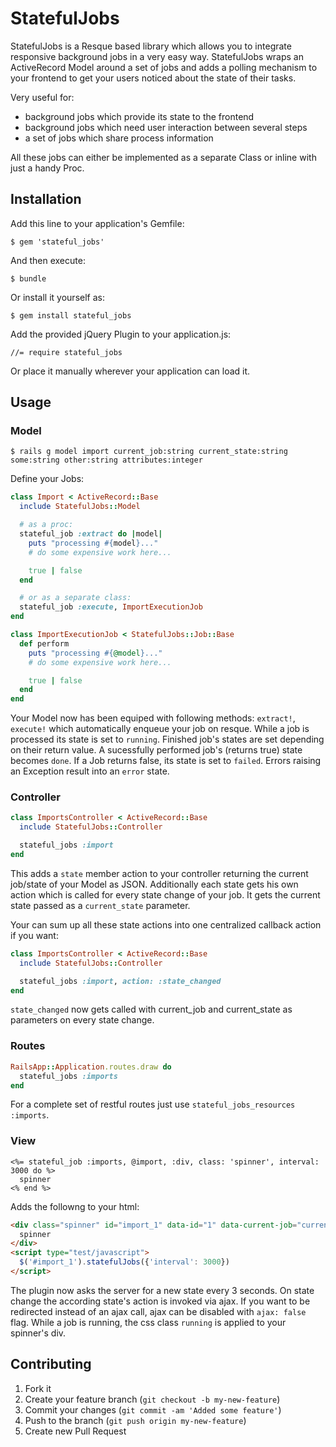 # StatefulJobs

StatefulJobs is a Resque based library which allows you to integrate responsive background jobs in a very easy way.
StatefulJobs wraps an ActiveRecord Model around a set of jobs and adds a polling mechanism to your frontend to get your users noticed about the state of their tasks.

Very useful for:
* background jobs which provide its state to the frontend
* background jobs which need user interaction between several steps
* a set of jobs which share process information

All these jobs can either be implemented as a separate Class or inline with just a handy Proc.


## Installation

Add this line to your application's Gemfile:

```
$ gem 'stateful_jobs'
```

And then execute:

```
$ bundle
```

Or install it yourself as:

```
$ gem install stateful_jobs
```

Add the provided jQuery Plugin to your application.js:
```
//= require stateful_jobs
```

Or place it manually wherever your application can load it.


## Usage

### Model

```
$ rails g model import current_job:string current_state:string some:string other:string attributes:integer
```

Define your Jobs:

```ruby
class Import < ActiveRecord::Base
  include StatefulJobs::Model

  # as a proc:
  stateful_job :extract do |model|
    puts "processing #{model}..."
    # do some expensive work here...

    true | false
  end

  # or as a separate class:
  stateful_job :execute, ImportExecutionJob
end

class ImportExecutionJob < StatefulJobs::Job::Base
  def perform
    puts "processing #{@model}..."
    # do some expensive work here...

    true | false
  end
end
```

Your Model now has been equiped with following methods: `extract!`, `execute!` which automatically enqueue your job on resque.
While a job is processed its state is set to `running`. Finished job's states are set depending on their return value. A sucessfully performed job's (returns true) state becomes `done`. If a Job returns false, its state is set to `failed`. Errors raising an Exception result into an `error` state.


### Controller

```ruby
class ImportsController < ActiveRecord::Base
  include StatefulJobs::Controller

  stateful_jobs :import
end
```

This adds a `state` member action to your controller returning the current job/state of your Model as JSON.
Additionally each state gets his own action which is called for every state change of your job. It gets the current state passed as a `current_state` parameter.

Your can sum up all these state actions into one centralized callback action if you want:

```ruby
class ImportsController < ActiveRecord::Base
  include StatefulJobs::Controller

  stateful_jobs :import, action: :state_changed
end
```

`state_changed` now gets called with current_job and current_state as parameters on every state change.


### Routes

```ruby
RailsApp::Application.routes.draw do
  stateful_jobs :imports
end
```

For a complete set of restful routes just use `stateful_jobs_resources :imports`.

### View

```erb
<%= stateful_job :imports, @import, :div, class: 'spinner', interval: 3000 do %>
  spinner
<% end %>
```

Adds the followng to your html:

```html
<div class="spinner" id="import_1" data-id="1" data-current-job="current-job" data-current-state="current-state">
  spinner
</div>
<script type="test/javascript">
  $('#import_1').statefulJobs({'interval': 3000})
</script>
```

The plugin now asks the server for a new state every 3 seconds. On state change the according state's action is invoked via ajax. If you want to be redirected instead of an ajax call, ajax can be disabled with `ajax: false` flag.
While a job is running, the css class `running` is applied to your spinner's div.


## Contributing

1. Fork it
2. Create your feature branch (`git checkout -b my-new-feature`)
3. Commit your changes (`git commit -am 'Added some feature'`)
4. Push to the branch (`git push origin my-new-feature`)
5. Create new Pull Request
